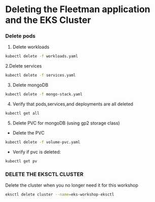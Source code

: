 

# Deleting the Fleetman application and the EKS Cluster


### Delete pods

1. Delete workloads
```sh
kubectl delete -f workloads.yaml
```

2.Delete services
```sh
kubectl delete -f services.yaml
```

3. Delete mongoDB
```sh
kubectl delete -f mongo-stack.yaml
```

4. Verify that pods,services,and deployments are all deleted
```sh
kubectl get all
```  

5. Delete PVC for mongoDB (using gp2 storage class)
 
 - Delete the PVC
  ```sh
  kubectl delete -f volume-pvc.yaml
  ```

 - Verify if pvc is deleted: 
  ```sh
  kubectl get pv
  ```

  
###  DELETE THE EKSCTL CLUSTER
Delete the cluster when you no longer need it for this workshop

```sh
eksctl delete cluster --name=eks-workshop-eksctl
```









